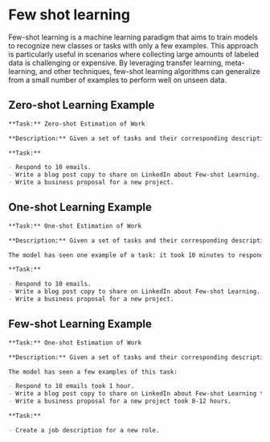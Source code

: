 # Few shot learning

Few-shot learning is a machine learning paradigm that aims to train models to recognize new classes or tasks with only a few examples. This approach is particularly useful in scenarios where collecting large amounts of labeled data is challenging or expensive. By leveraging transfer learning, meta-learning, and other techniques, few-shot learning algorithms can generalize from a small number of examples to perform well on unseen data.

## Zero-shot Learning Example

```markdown
**Task:** Zero-shot Estimation of Work

**Description:** Given a set of tasks and their corresponding descriptions, the model should estimate the amount of work required to complete each task. The model has not seen any examples of these tasks during training and must rely on its general knowledge and understanding of the task descriptions to make accurate estimates.

**Task:**

- Respond to 10 emails.
- Write a blog post copy to share on LinkedIn about Few-shot Learning.
- Write a business proposal for a new project.
```

## One-shot Learning Example

```markdown
**Task:** One-shot Estimation of Work

**Description:** Given a set of tasks and their corresponding descriptions, the model should estimate the amount of work required to complete each task.

The model has seen one example of a task: it took 10 minutes to respond to 2 emails. The model must use this example to estimate the work required for the other tasks.

**Task:**

- Respond to 10 emails.
- Write a blog post copy to share on LinkedIn about Few-shot Learning.
- Write a business proposal for a new project.
```

## Few-shot Learning Example

```markdown
**Task:** One-shot Estimation of Work

**Description:** Given a set of tasks and their corresponding descriptions, the model should estimate the amount of work required to complete each task.

The model has seen a few examples of this task:

- Respond to 10 emails took 1 hour.
- Write a blog post copy to share on LinkedIn about Few-shot Learning took 4-6 hours.
- Write a business proposal for a new project took 8-12 hours.

**Task:**

- Create a job description for a new role.
```
